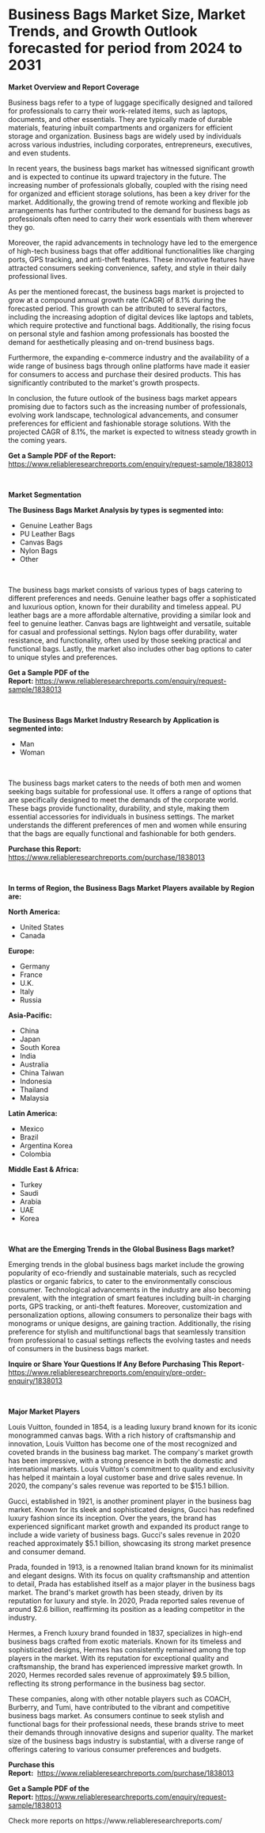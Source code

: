 <p><h1>Business Bags Market Size, Market Trends, and Growth Outlook forecasted for period from 2024 to 2031</h1></p><p><strong>Market Overview and Report Coverage</strong></p>
<p><p>Business bags refer to a type of luggage specifically designed and tailored for professionals to carry their work-related items, such as laptops, documents, and other essentials. They are typically made of durable materials, featuring inbuilt compartments and organizers for efficient storage and organization. Business bags are widely used by individuals across various industries, including corporates, entrepreneurs, executives, and even students.</p><p>In recent years, the business bags market has witnessed significant growth and is expected to continue its upward trajectory in the future. The increasing number of professionals globally, coupled with the rising need for organized and efficient storage solutions, has been a key driver for the market. Additionally, the growing trend of remote working and flexible job arrangements has further contributed to the demand for business bags as professionals often need to carry their work essentials with them wherever they go.</p><p>Moreover, the rapid advancements in technology have led to the emergence of high-tech business bags that offer additional functionalities like charging ports, GPS tracking, and anti-theft features. These innovative features have attracted consumers seeking convenience, safety, and style in their daily professional lives.</p><p>As per the mentioned forecast, the business bags market is projected to grow at a compound annual growth rate (CAGR) of 8.1% during the forecasted period. This growth can be attributed to several factors, including the increasing adoption of digital devices like laptops and tablets, which require protective and functional bags. Additionally, the rising focus on personal style and fashion among professionals has boosted the demand for aesthetically pleasing and on-trend business bags.</p><p>Furthermore, the expanding e-commerce industry and the availability of a wide range of business bags through online platforms have made it easier for consumers to access and purchase their desired products. This has significantly contributed to the market's growth prospects.</p><p>In conclusion, the future outlook of the business bags market appears promising due to factors such as the increasing number of professionals, evolving work landscape, technological advancements, and consumer preferences for efficient and fashionable storage solutions. With the projected CAGR of 8.1%, the market is expected to witness steady growth in the coming years.</p></p>
<p><strong>Get a Sample PDF of the Report:</strong> <a href="https://www.reliableresearchreports.com/enquiry/request-sample/1838013">https://www.reliableresearchreports.com/enquiry/request-sample/1838013</a></p>
<p>&nbsp;</p>
<p><strong>Market Segmentation</strong></p>
<p><strong>The Business Bags Market Analysis by types is segmented into:</strong></p>
<p><ul><li>Genuine Leather Bags</li><li>PU Leather Bags</li><li>Canvas Bags</li><li>Nylon Bags</li><li>Other</li></ul></p>
<p>&nbsp;</p>
<p><p>The business bags market consists of various types of bags catering to different preferences and needs. Genuine leather bags offer a sophisticated and luxurious option, known for their durability and timeless appeal. PU leather bags are a more affordable alternative, providing a similar look and feel to genuine leather. Canvas bags are lightweight and versatile, suitable for casual and professional settings. Nylon bags offer durability, water resistance, and functionality, often used by those seeking practical and functional bags. Lastly, the market also includes other bag options to cater to unique styles and preferences.</p></p>
<p><strong>Get a Sample PDF of the Report:</strong>&nbsp;<a href="https://www.reliableresearchreports.com/enquiry/request-sample/1838013">https://www.reliableresearchreports.com/enquiry/request-sample/1838013</a></p>
<p>&nbsp;</p>
<p><strong>The Business Bags Market Industry Research by Application is segmented into:</strong></p>
<p><ul><li>Man</li><li>Woman</li></ul></p>
<p>&nbsp;</p>
<p><p>The business bags market caters to the needs of both men and women seeking bags suitable for professional use. It offers a range of options that are specifically designed to meet the demands of the corporate world. These bags provide functionality, durability, and style, making them essential accessories for individuals in business settings. The market understands the different preferences of men and women while ensuring that the bags are equally functional and fashionable for both genders.</p></p>
<p><strong>Purchase this Report:</strong>&nbsp; <a href="https://www.reliableresearchreports.com/purchase/1838013">https://www.reliableresearchreports.com/purchase/1838013</a></p>
<p>&nbsp;</p>
<p><strong>In terms of Region, the Business Bags Market Players available by Region are:</strong></p>
<p>
    <p> <strong> North America: </strong>
        <ul>
            <li>United States</li>
            <li>Canada</li>
        </ul>
        </p> 
    <p> <strong> Europe: </strong>
        <ul>
            <li>Germany</li>
            <li>France</li>
            <li>U.K.</li>
            <li>Italy</li>
            <li>Russia</li>
        </ul>
        </p> 
    <p> <strong> Asia-Pacific: </strong>
        <ul>
            <li>China</li>
            <li>Japan</li>
            <li>South Korea</li>
            <li>India</li>
            <li>Australia</li>
            <li>China Taiwan</li>
            <li>Indonesia</li>
            <li>Thailand</li>
            <li>Malaysia</li>
        </ul>
        </p> 
    <p> <strong> Latin America: </strong>
        <ul>
            <li>Mexico</li>
            <li>Brazil</li>
            <li>Argentina Korea</li>
            <li>Colombia</li>
        </ul>
        </p> 
    <p> <strong> Middle East & Africa: </strong>
        <ul>
            <li>Turkey</li>
            <li>Saudi</li>
            <li>Arabia</li>
            <li>UAE</li>
            <li>Korea</li>
        </ul>
    </p>
    </p>
<p>&nbsp;</p>
<p><strong>What are the Emerging Trends in the Global Business Bags market?</strong></p>
<p><p>Emerging trends in the global business bags market include the growing popularity of eco-friendly and sustainable materials, such as recycled plastics or organic fabrics, to cater to the environmentally conscious consumer. Technological advancements in the industry are also becoming prevalent, with the integration of smart features including built-in charging ports, GPS tracking, or anti-theft features. Moreover, customization and personalization options, allowing consumers to personalize their bags with monograms or unique designs, are gaining traction. Additionally, the rising preference for stylish and multifunctional bags that seamlessly transition from professional to casual settings reflects the evolving tastes and needs of consumers in the business bags market.</p></p>
<p><strong>Inquire or Share Your Questions If Any Before Purchasing This Report</strong>- <a href="https://www.reliableresearchreports.com/enquiry/pre-order-enquiry/1838013">https://www.reliableresearchreports.com/enquiry/pre-order-enquiry/1838013</a></p>
<p>&nbsp;</p>
<p><strong>Major Market Players</strong></p>
<p><p>Louis Vuitton, founded in 1854, is a leading luxury brand known for its iconic monogrammed canvas bags. With a rich history of craftsmanship and innovation, Louis Vuitton has become one of the most recognized and coveted brands in the business bag market. The company's market growth has been impressive, with a strong presence in both the domestic and international markets. Louis Vuitton's commitment to quality and exclusivity has helped it maintain a loyal customer base and drive sales revenue. In 2020, the company's sales revenue was reported to be $15.1 billion.</p><p>Gucci, established in 1921, is another prominent player in the business bag market. Known for its sleek and sophisticated designs, Gucci has redefined luxury fashion since its inception. Over the years, the brand has experienced significant market growth and expanded its product range to include a wide variety of business bags. Gucci's sales revenue in 2020 reached approximately $5.1 billion, showcasing its strong market presence and consumer demand.</p><p>Prada, founded in 1913, is a renowned Italian brand known for its minimalist and elegant designs. With its focus on quality craftsmanship and attention to detail, Prada has established itself as a major player in the business bags market. The brand's market growth has been steady, driven by its reputation for luxury and style. In 2020, Prada reported sales revenue of around $2.6 billion, reaffirming its position as a leading competitor in the industry.</p><p>Hermes, a French luxury brand founded in 1837, specializes in high-end business bags crafted from exotic materials. Known for its timeless and sophisticated designs, Hermes has consistently remained among the top players in the market. With its reputation for exceptional quality and craftsmanship, the brand has experienced impressive market growth. In 2020, Hermes recorded sales revenue of approximately $9.5 billion, reflecting its strong performance in the business bag sector.</p><p>These companies, along with other notable players such as COACH, Burberry, and Tumi, have contributed to the vibrant and competitive business bags market. As consumers continue to seek stylish and functional bags for their professional needs, these brands strive to meet their demands through innovative designs and superior quality. The market size of the business bags industry is substantial, with a diverse range of offerings catering to various consumer preferences and budgets.</p></p>
<p><strong>Purchase this Report:</strong>&nbsp;&nbsp;<a href="https://www.reliableresearchreports.com/purchase/1838013">https://www.reliableresearchreports.com/purchase/1838013</a></p>
<p></p>
<p><strong>Get a Sample PDF of the Report:</strong>&nbsp;<a href="https://www.reliableresearchreports.com/enquiry/request-sample/1838013">https://www.reliableresearchreports.com/enquiry/request-sample/1838013</a></p>
<p>Check more reports on https://www.reliableresearchreports.com/</p>